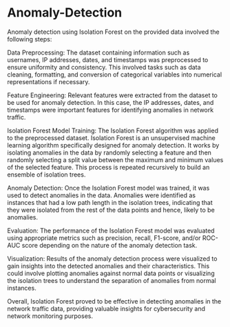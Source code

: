 # Anomaly-Detection

Anomaly detection using Isolation Forest on the provided data involved the following steps:

Data Preprocessing: The dataset containing information such as usernames, IP addresses, dates, and timestamps was preprocessed to ensure uniformity and consistency. This involved tasks such as data cleaning, formatting, and conversion of categorical variables into numerical representations if necessary.

Feature Engineering: Relevant features were extracted from the dataset to be used for anomaly detection. In this case, the IP addresses, dates, and timestamps were important features for identifying anomalies in network traffic.

Isolation Forest Model Training: The Isolation Forest algorithm was applied to the preprocessed dataset. Isolation Forest is an unsupervised machine learning algorithm specifically designed for anomaly detection. It works by isolating anomalies in the data by randomly selecting a feature and then randomly selecting a split value between the maximum and minimum values of the selected feature. This process is repeated recursively to build an ensemble of isolation trees.

Anomaly Detection: Once the Isolation Forest model was trained, it was used to detect anomalies in the data. Anomalies were identified as instances that had a low path length in the isolation trees, indicating that they were isolated from the rest of the data points and hence, likely to be anomalies.

Evaluation: The performance of the Isolation Forest model was evaluated using appropriate metrics such as precision, recall, F1-score, and/or ROC-AUC score depending on the nature of the anomaly detection task.

Visualization: Results of the anomaly detection process were visualized to gain insights into the detected anomalies and their characteristics. This could involve plotting anomalies against normal data points or visualizing the isolation trees to understand the separation of anomalies from normal instances.

Overall, Isolation Forest proved to be effective in detecting anomalies in the network traffic data, providing valuable insights for cybersecurity and network monitoring purposes.




